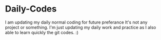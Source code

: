 # Daily-Codes
I am updating my daily normal coding for future preferance
It's not any project or something. I'm just updating my daily work and practice as I also able to learn quickly the git codes. :)
